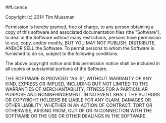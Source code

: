 ##Licence

Copyright (c) 2014 Tim Mussman

Permission is hereby granted, free of charge, to any person obtaining a copy
of this software and associated documentation files (the "Software"), to deal
in the Software without many restrictions, persons have permission to use, 
copy, and/or modify, BUT YOU MAY NOT PUBLISH, DISTRIBUTE, AND/OR SELL the Software. 
To permit persons to whom the Software is furnished to do so, subject to the 
following conditions:

The above copyright notice and this permission notice shall be included in all
copies or substantial portions of the Software.

THE SOFTWARE IS PROVIDED "AS IS", WITHOUT WARRANTY OF ANY KIND, EXPRESS OR
IMPLIED, INCLUDING BUT NOT LIMITED TO THE WARRANTIES OF MERCHANTABILITY,
FITNESS FOR A PARTICULAR PURPOSE AND NONINFRINGEMENT. IN NO EVENT SHALL THE
AUTHORS OR COPYRIGHT HOLDERS BE LIABLE FOR ANY CLAIM, DAMAGES OR OTHER
LIABILITY, WHETHER IN AN ACTION OF CONTRACT, TORT OR OTHERWISE, ARISING FROM,
OUT OF OR IN CONNECTION WITH THE SOFTWARE OR THE USE OR OTHER DEALINGS IN THE 
SOFTWARE.